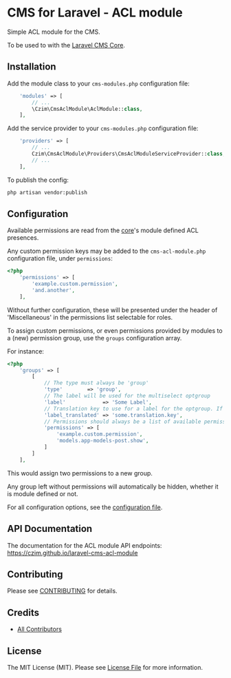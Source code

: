 # CMS for Laravel - ACL module

Simple ACL module for the CMS.

To be used to with the [Laravel CMS Core](https://github.com/czim/laravel-cms-core).


## Installation

Add the module class to your `cms-modules.php` configuration file:

``` php
    'modules' => [
        // ...
        \Czim\CmsAclModule\AclModule::class,
    ],
```

Add the service provider to your `cms-modules.php` configuration file:

``` php
    'providers' => [
        // ...
        Czim\CmsAclModule\Providers\CmsAclModuleServiceProvider::class,
        // ...
    ],
```

To publish the config:

``` bash
php artisan vendor:publish
```


## Configuration

Available permissions are read from the [core](https://github.com/czim/laravel-cms-core)'s module defined ACL presences.
 
Any custom permission keys may be added to the `cms-acl-module.php` configuration file, under `permissions`:

```php
<?php
    'permissions' => [
        'example.custom.permission',
        'and.another',
    ],
```

Without further configuration, these will be presented under the header of 'Miscellaneous' in the permissions list selectable for roles.

To assign custom permissions, or even permissions provided by modules to a (new) permission group, use the `groups` configuration array.

For instance:

```php
<?php
    'groups' => [
        [
            // The type must always be 'group'
            'type'        => 'group',
            // The label will be used for the multiselect optgroup
            'label'            => 'Some Label',
            // Translation key to use for a label for the optgroup. If this is set, the label value is ignored. 
            'label_translated' => 'some.translation.key',
            // Permissions should always be a list of available permission slug strings
            'permissions' => [
                'example.custom.permission',
                'models.app-models-post.show',
            ]
        ]
    ],
```

This would assign two permissions to a new group.

Any group left without permissions will automatically be hidden, whether it is module defined or not.

For all configuration options, see the [configuration file](config/cms-acl-module.php).


## API Documentation

The documentation for the ACL module API endpoints: 
https://czim.github.io/laravel-cms-acl-module


## Contributing

Please see [CONTRIBUTING](CONTRIBUTING.md) for details.


## Credits

- [All Contributors][link-contributors]

## License

The MIT License (MIT). Please see [License File](LICENSE.md) for more information.

[link-contributors]: ../../contributors
